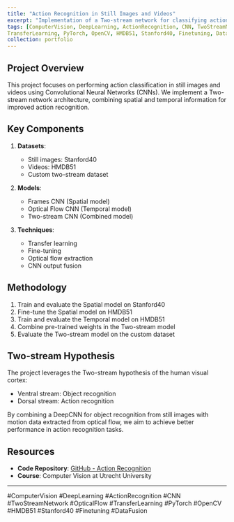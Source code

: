 ```yaml
---
title: "Action Recognition in Still Images and Videos"
excerpt: "Implementation of a Two-stream network for classifying actions"
tags: [ComputerVision, DeepLearning, ActionRecognition, CNN, TwoStreamNetwork, OpticalFlow, 
TransferLearning, PyTorch, OpenCV, HMDB51, Stanford40, Finetuning, DataFusion]
collection: portfolio
---
```


## Project Overview

This project focuses on performing action classification in still images and videos using Convolutional Neural Networks (CNNs). We implement a Two-stream network architecture, combining spatial and temporal information for improved action recognition.

## Key Components

1. **Datasets**:
   - Still images: Stanford40
   - Videos: HMDB51
   - Custom two-stream dataset

2. **Models**:
   - Frames CNN (Spatial model)
   - Optical Flow CNN (Temporal model)
   - Two-stream CNN (Combined model)

3. **Techniques**:
   - Transfer learning
   - Fine-tuning
   - Optical flow extraction
   - CNN output fusion

## Methodology

1. Train and evaluate the Spatial model on Stanford40
2. Fine-tune the Spatial model on HMDB51
3. Train and evaluate the Temporal model on HMDB51
4. Combine pre-trained weights in the Two-stream model
5. Evaluate the Two-stream model on the custom dataset

## Two-stream Hypothesis

The project leverages the Two-stream hypothesis of the human visual cortex:
- Ventral stream: Object recognition
- Dorsal stream: Action recognition

By combining a DeepCNN for object recognition from still images with motion data extracted from optical flow, we aim to achieve better performance in action recognition tasks.

## Resources

- **Code Repository**: [GitHub - Action Recognition](https://github.com/RiccardoCampanella/Computer_Vision/tree/main/action_recognition)
- **Course**: Computer Vision at Utrecht University

---

#ComputerVision #DeepLearning #ActionRecognition #CNN #TwoStreamNetwork #OpticalFlow 
#TransferLearning #PyTorch #OpenCV #HMDB51 #Stanford40 #Finetuning #DataFusion